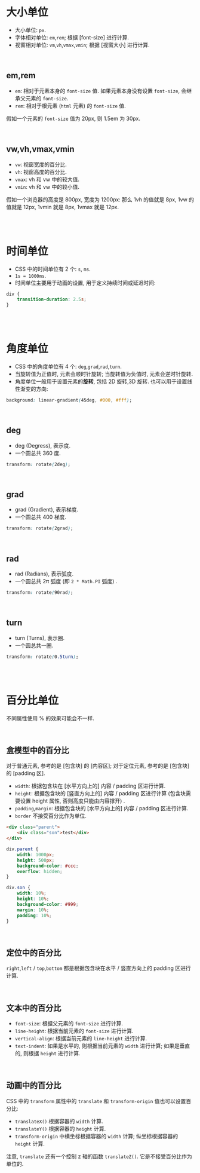 # 大小单位

-   大小单位: `px`.
-   字体相对单位: `em`,`rem`; 根据 [font-size] 进行计算.
-   视窗相对单位: `vm`,`vh`,`vmax`,`vmin`; 根据 [视窗大小] 进行计算.

<br>

## em,rem

-   `em`: 相对于元素本身的 `font-size` 值. 如果元素本身没有设置 `font-size`, 会继承父元素的 `font-size`.
-   `rem`: 相对于根元素 (`html` 元素) 的 `font-size` 值.

假如一个元素的 `font-size` 值为 20px, 则 1.5em 为 30px.

<br>

## vw,vh,vmax,vmin

-   `vw`: 视窗宽度的百分比.
-   `vh`: 视窗高度的百分比.
-   `vmax`: vh 和 vw 中的较大值.
-   `vmin`: vh 和 vw 中的较小值.

假如一个浏览器的高度是 800px, 宽度为 1200px:
那么 1vh 的值就是 8px, 1vw 的值就是 12px, 1vmin 就是 8px, 1vmax 就是 12px.

<br><br>

# 时间单位

-   CSS 中的时间单位有 2 个: `s`, `ms`.
-   `1s = 1000ms`.
-   时间单位主要用于动画的设置, 用于定义持续时间或延迟时间:

```css
div {
    transition-duration: 2.5s;
}
```

<br><br>

# 角度单位

-   CSS 中的角度单位有 4 个: `deg`,`grad`,`rad`,`turn`.
-   当旋转值为正值时, 元素会顺时针旋转; 当旋转值为负值时, 元素会逆时针旋转.
-   角度单位一般用于设置元素的**旋转**, 包括 2D 旋转,3D 旋转. 也可以用于设置线性渐变的方向:

```css
background: linear-gradient(45deg, #000, #fff);
```

<br>

## deg

-   deg (Degress), 表示度.
-   一个圆总共 360 度.

```css
transform: rotate(2deg);
```

<br>

## grad

-   grad (Gradient), 表示梯度.
-   一个圆总共 400 梯度.

```css
transform: rotate(2grad);
```

<br>

## rad

-   rad (Radians), 表示弧度.
-   一个圆总共 2π 弧度 (即 `2 * Math.PI` 弧度) .

```css
transform: rotate(90rad);
```

<br>

## turn

-   turn (Turns), 表示圈.
-   一个圆总共一圈.

```css
transform: rotate(0.5turn);
```

<br><br>

# 百分比单位

不同属性使用 % 的效果可能会不一样.

<br>

## 盒模型中的百分比

对于普通元素, 参考的是 [包含块] 的 [内容区]; 对于定位元素, 参考的是 [包含块] 的 [padding 区].

-   `width`: 根据包含块在 [水平方向上的] 内容 / padding 区进行计算.
-   `height`: 根据包含块的 [竖直方向上的] 内容 / padding 区进行计算 (包含块需要设置 height 属性, 否则高度只能由内容撑开) .
-   `padding`,`margin`: 根据包含块的 [水平方向上的] 内容 / padding 区进行计算.
-   `border` 不接受百分比作为单位.

```html
<div class="parent">
    <div class="son">test</div>
</div>
```

```css
div.parent {
    width: 1000px;
    height: 500px;
    background-color: #ccc;
    overflow: hidden;
}

div.son {
    width: 10%;
    height: 10%;
    background-color: #999;
    margin: 10%;
    padding: 10%;
}
```

<br>

## 定位中的百分比

`right`,`left` / `top`,`bottom` 都是根据包含块在水平 / 竖直方向上的 padding 区进行计算.

<br>

## 文本中的百分比

-   `font-size`: 根据父元素的 `font-size` 进行计算.
-   `line-height`: 根据当前元素的 `font-size` 进行计算.
-   `vertical-align`: 根据当前元素的 `line-height` 进行计算.
-   `text-indent`: 如果是水平的, 则根据当前元素的 `width` 进行计算; 如果是垂直的, 则根据 `height` 进行计算.

<br>

## 动画中的百分比

CSS 中的 `transform` 属性中的 `translate` 和 `transform-origin` 值也可以设置百分比:

-   `translateX()` 根据容器的 `width` 计算.
-   `translateY()` 根据容器的 `height` 计算.
-   `transform-origin` 中横坐标根据容器的 `width` 计算; 纵坐标根据容器的 `height` 计算.

注意, `translate` 还有一个控制 z 轴的函数 `translateZ()`. 它是不接受百分比作为单位的.

<br>
